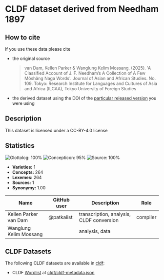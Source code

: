 # CLDF dataset derived from Needham 1897

## How to cite

If you use these data please cite
- the original source
  > van Dam, Kellen Parker & Wanglung Kelim Mossang. (2025). 'A Classified Account of J. F. Needham’s A Collection of A Few Môshâng Naga Words'. Journal of Asian and African Studies. No. 109. Tokyo: Research Institute for Languages and Cultures of Asia and Africa (ILCAA), Tokyo University of Foreign Studies 
- the derived dataset using the DOI of the [particular released version](../../releases/) you were using

## Description


This dataset is licensed under a CC-BY-4.0 license

## Statistics

![Glottolog: 100%](https://img.shields.io/badge/Glottolog-100%25-brightgreen.svg "Glottolog: 100%")
![Concepticon: 95%](https://img.shields.io/badge/Concepticon-95%25-green.svg "Concepticon: 95%")
![Source: 100%](https://img.shields.io/badge/Source-100%25-brightgreen.svg "Source: 100%")

- **Varieties:** 1
- **Concepts:** 264
- **Lexemes:** 264
- **Sources:** 1
- **Synonymy:** 1.00

| Name                   | GitHub user | Description                              | Role     |
|------------------------|-------------|------------------------------------------|----------|
| Kellen Parker van Dam  | @patkaiist  | transcription, analysis, CLDF conversion | compiler |
| Wanglung Kelim Mossang |             | analysis, data                           |          |

## CLDF Datasets

The following CLDF datasets are available in [cldf](cldf):

- CLDF [Wordlist](https://github.com/cldf/cldf/tree/master/modules/Wordlist) at [cldf/cldf-metadata.json](cldf/cldf-metadata.json)

